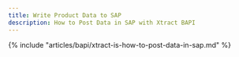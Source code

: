```yaml
---
title: Write Product Data to SAP
description: How to Post Data in SAP with Xtract BAPI
---
```


{% include "articles/bapi/xtract-is-how-to-post-data-in-sap.md" %}